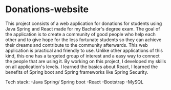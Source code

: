 # Donations-website
  This project consists of a web application for donations for students using Java Spring and React made for my Bachelor's degree exam. The goal of the  application is to create a community of good people who help each other and to give hope for the  less fortunate students so they can achieve their dreams and contribute to the community  afterwards. 
  This web application is practical and friendly to use. Unlike other applications of this kind,  this one has a targeted group of interest and a easy way to connect the people that are using it.
  By working on this project, I developed my skills on all application's levels. I learned the basics about React, I learned the benefits of Spring boot and Spring frameworks like Spring Security.

  Tech stack:
  -Java Spring/ Spring boot
  -React
  -Bootstrap
  -MySQL
